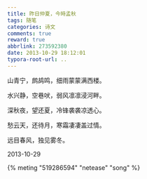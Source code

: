 ```yaml
---
title: 昨日仲夏，今時孟秋
tags: 随笔
categories: 诗文
comments: true
reward: true
abbrlink: 273592380
date: 2013-10-29 18:12:01
typora-root-url: ..
---
```

山青宁，鹧鸪鸣，细雨蒙蒙满西楼。

水兴静，空巷吠，弱风凛凛浸河畔。
<!-- more -->

深秋夜，望还夏，冷锋袭袭凉透心。

愁云天，还待月，寒霜凄凄盖过情。

远目春风，独见雾冬。

2013-10-29

{% meting "519286594" "netease" "song" %}
